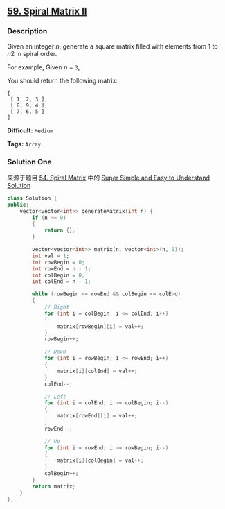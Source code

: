 ## [59. Spiral Matrix II](https://leetcode.com/problems/spiral-matrix-ii/description/)

### Description

Given an integer _n_, generate a square matrix filled with elements from 1 to *n*2 in spiral order.

For example,
Given _n_ = `3`,

You should return the following matrix:

```
[
 [ 1, 2, 3 ],
 [ 8, 9, 4 ],
 [ 7, 6, 5 ]
]
```

**Difficult:** `Medium`

**Tags:** `Array`

### Solution One

来源于题目 [54. Spiral Matrix](https://leetcode.com/problems/spiral-matrix/description/) 中的 [Super Simple and Easy to Understand Solution](https://discuss.leetcode.com/topic/3713/super-simple-and-easy-to-understand-solution)

```c++
class Solution {
public:
    vector<vector<int>> generateMatrix(int n) {
        if (n <= 0)
        {
            return {};
        }

        vector<vector<int>> matrix(n, vector<int>(n, 0));
        int val = 1;
        int rowBegin = 0;
        int rowEnd = n - 1;
        int colBegin = 0;
        int colEnd = n - 1;

        while (rowBegin <= rowEnd && colBegin <= colEnd)
        {
            // Right
            for (int i = colBegin; i <= colEnd; i++)
            {
                matrix[rowBegin][i] = val++;
            }
            rowBegin++;

            // Down
            for (int i = rowBegin; i <= rowEnd; i++)
            {
                matrix[i][colEnd] = val++;
            }
            colEnd--;

            // Left
            for (int i = colEnd; i >= colBegin; i--)
            {
                matrix[rowEnd][i] = val++;
            }
            rowEnd--;

            // Up
            for (int i = rowEnd; i >= rowBegin; i--)
            {
                matrix[i][colBegin] = val++;
            }
            colBegin++;
        }
        return matrix;
    }
};
```
